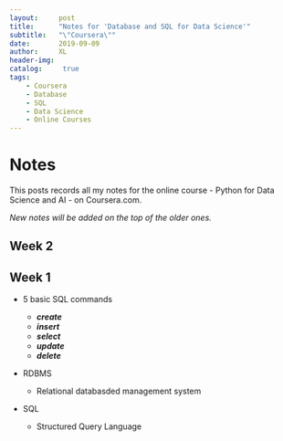 ```yaml
---
layout:     post
title:      "Notes for 'Database and SQL for Data Science'"
subtitle:   "\"Coursera\""
date:       2019-09-09
author:     XL
header-img: 
catalog: 	 true
tags:
    - Coursera
    - Database
    - SQL
    - Data Science
    - Online Courses
---
```

# Notes 

This posts records all my notes for the online course - Python for Data Science and AI - on Coursera.com.

*New notes will be added on the top of the older ones.*


## Week 2


## Week 1

- 5 basic SQL commands
	- ***create***
	- ***insert***
	- ***select***
	- ***update***
	- ***delete***

- RDBMS
	- Relational databasded management system

- SQL
	- Structured Query Language
